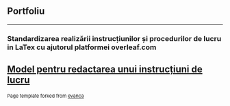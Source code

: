 ## Portfoliu

---

### Standardizarea realizării instrucțiunilor și procedurilor de lucru in LaTex cu ajutorul platformei overleaf.com

[Model pentru redactarea unui instrucțiuni de lucru](/p_1_latex_model)
---
<p style="font-size:11px">Page template forked from <a href="https://github.com/evanca/quick-portfolio">evanca</a></p>
<!-- Remove above link if you don't want to attibute -->
